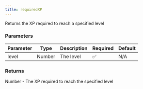 ```yaml
---
title: requiredXP
---
```


Returns the XP required to reach a specified level

### Parameters

| Parameter | Type | Description | Required | Default |
|-----------|------|-------------|----------|---------|
|level|Number|The level|✅|N/A|


### Returns

Number - The XP required to reach the specified level
